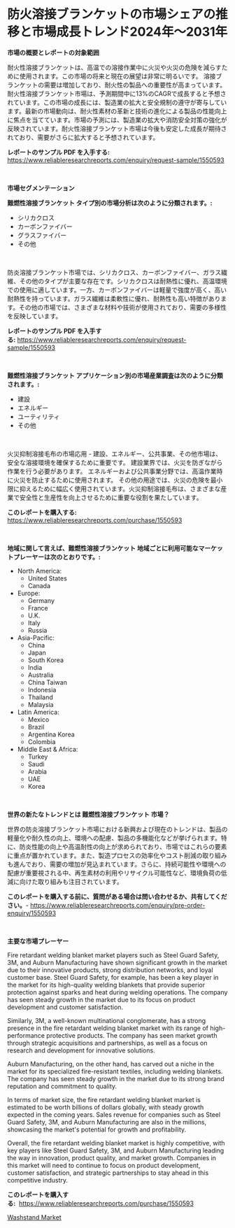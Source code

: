 <p><h1>防火溶接ブランケットの市場シェアの推移と市場成長トレンド2024年〜2031年</h1></p><p><strong>市場の概要とレポートの対象範囲</strong></p>
<p><p>耐火性溶接ブランケットは、高温での溶接作業中に火災や火災の危険を減らすために使用されます。この市場の将来と現在の展望は非常に明るいです。 溶接ブランケットの需要は増加しており、耐火性の製品への重要性が高まっています。耐火性溶接ブランケット市場は、予測期間中に13%のCAGRで成長すると予想されています。この市場の成長には、製造業の拡大と安全規制の遵守が寄与しています。最新の市場動向は、耐火性素材の革新と技術の進化による製品の性能向上に焦点を当てています。市場の予測には、製造業の拡大や消防安全対策の強化が反映されています。耐火性溶接ブランケット市場は今後も安定した成長が期待されており、需要がさらに拡大すると予想されています。</p></p>
<p><strong>レポートのサンプル PDF を入手する:</strong> <a href="https://www.reliableresearchreports.com/enquiry/request-sample/1550593">https://www.reliableresearchreports.com/enquiry/request-sample/1550593</a></p>
<p>&nbsp;</p>
<p><strong>市場セグメンテーション</strong></p>
<p><strong>難燃性溶接ブランケット タイプ別の市場分析は次のように分類されます。:</strong></p>
<p><ul><li>シリカクロス</li><li>カーボンファイバー</li><li>グラスファイバー</li><li>その他</li></ul></p>
<p>&nbsp;</p>
<p><p>防炎溶接ブランケット市場では、シリカクロス、カーボンファイバー、ガラス繊維、その他のタイプが主要な存在です。シリカクロスは耐熱性に優れ、高温環境での使用に適しています。一方、カーボンファイバーは軽量で強度が高く、高い耐熱性を持っています。ガラス繊維は柔軟性に優れ、耐熱性も高い特徴があります。その他の市場では、さまざまな材料や技術が使用されており、需要の多様性を反映しています。</p></p>
<p><strong>レポートのサンプル PDF を入手する:</strong>&nbsp;<a href="https://www.reliableresearchreports.com/enquiry/request-sample/1550593">https://www.reliableresearchreports.com/enquiry/request-sample/1550593</a></p>
<p>&nbsp;</p>
<p><strong> 難燃性溶接ブランケット アプリケーション別の市場産業調査は次のように分類されます。:</strong></p>
<p><ul><li>建設</li><li>エネルギー</li><li>ユーティリティ</li><li>その他</li></ul></p>
<p>&nbsp;</p>
<p><p>火災抑制溶接毛布の市場応用 - 建設、エネルギー、公共事業、その他市場は、安全な溶接環境を確保するために重要です。 建設業界では、火災を防ぎながら作業を行う必要があります。 エネルギーおよび公共事業分野では、高温作業時に火災を防止するために使用されます。 その他の用途では、火災の危険を最小限に抑えるために幅広く使用されています。火災抑制溶接毛布は、さまざまな産業で安全性と生産性を向上させるために重要な役割を果たしています。</p></p>
<p><strong>このレポートを購入する:</strong>&nbsp; <a href="https://www.reliableresearchreports.com/purchase/1550593">https://www.reliableresearchreports.com/purchase/1550593</a></p>
<p>&nbsp;</p>
<p><strong>地域に関して言えば、難燃性溶接ブランケット 地域ごとに利用可能なマーケットプレーヤーは次のとおりです。:</strong></p>
<p><ul>
    <li>
        North America:
        <ul>
            <li>United States</li>
            <li>Canada</li>
        </ul>
    </li>
    <li>
        Europe:
        <ul>
            <li>Germany</li>
            <li>France</li>
            <li>U.K.</li>
            <li>Italy</li>
            <li>Russia</li>
        </ul>
    </li>
    <li>
        Asia-Pacific:
        <ul>
            <li>China</li>
            <li>Japan</li>
            <li>South Korea</li>
            <li>India</li>
            <li>Australia</li>
            <li>China Taiwan</li>
            <li>Indonesia</li>
            <li>Thailand</li>
            <li>Malaysia</li>
        </ul>
    </li>
    <li>
        Latin America:
        <ul>
            <li>Mexico</li>
            <li>Brazil</li>
            <li>Argentina Korea</li>
            <li>Colombia</li>
        </ul>
    </li>
    <li>
        Middle East & Africa:
        <ul>
            <li>Turkey</li>
            <li>Saudi</li>
            <li>Arabia</li>
            <li>UAE</li>
            <li>Korea</li>
        </ul>
    </li>
    </ul></p>
<p>&nbsp;</p>
<p><strong>世界の新たなトレンドとは 難燃性溶接ブランケット 市場？</strong></p>
<p><p>世界の防炎溶接ブランケット市場における新興および現在のトレンドは、製品の軽量化や耐久性の向上、環境への配慮、製品の多機能化などが挙げられます。特に、防炎性能の向上や高温耐性の向上が求められており、市場ではこれらの要素に重点が置かれています。また、製造プロセスの効率化やコスト削減の取り組みも進んでおり、需要の増加が見込まれています。さらに、持続可能性や環境への配慮が重要視される中、再生素材の利用やリサイクル可能性など、環境負荷の低減に向けた取り組みも注目されています。</p></p>
<p><strong>このレポートを購入する前に、質問がある場合は問い合わせるか、共有してください。</strong>- <a href="https://www.reliableresearchreports.com/enquiry/pre-order-enquiry/1550593">https://www.reliableresearchreports.com/enquiry/pre-order-enquiry/1550593</a></p>
<p>&nbsp;</p>
<p><strong>主要な市場プレーヤー</strong></p>
<p><p>Fire retardant welding blanket market players such as Steel Guard Safety, 3M, and Auburn Manufacturing have shown significant growth in the market due to their innovative products, strong distribution networks, and loyal customer base. Steel Guard Safety, for example, has been a key player in the market for its high-quality welding blankets that provide superior protection against sparks and heat during welding operations. The company has seen steady growth in the market due to its focus on product development and customer satisfaction.</p><p>Similarly, 3M, a well-known multinational conglomerate, has a strong presence in the fire retardant welding blanket market with its range of high-performance protective products. The company has seen market growth through strategic acquisitions and partnerships, as well as a focus on research and development for innovative solutions.</p><p>Auburn Manufacturing, on the other hand, has carved out a niche in the market for its specialized fire-resistant textiles, including welding blankets. The company has seen steady growth in the market due to its strong brand reputation and commitment to quality.</p><p>In terms of market size, the fire retardant welding blanket market is estimated to be worth billions of dollars globally, with steady growth expected in the coming years. Sales revenue for companies such as Steel Guard Safety, 3M, and Auburn Manufacturing are also in the millions, showcasing the market's potential for growth and profitability.</p><p>Overall, the fire retardant welding blanket market is highly competitive, with key players like Steel Guard Safety, 3M, and Auburn Manufacturing leading the way in innovation, product quality, and market growth. Companies in this market will need to continue to focus on product development, customer satisfaction, and strategic partnerships to stay ahead in this competitive industry.</p></p>
<p><strong>このレポートを購入する:</strong>&nbsp;&nbsp;<a href="https://www.reliableresearchreports.com/purchase/1550593">https://www.reliableresearchreports.com/purchase/1550593</a></p>
<p><p><a href="https://github.com/JameTravis/Market-Research-Report-List-4/blob/main/washstand-market.md">Washstand Market</a></p></p>